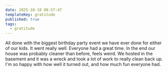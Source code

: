 ```yaml
---
date: 2025-10-18 08:57:47
templateKey: gratitude
published: true
tags:
  - gratitude
---
```


All done with the biggest birthday party event we have ever done for either of
our kids.  It went really well.  Everyone had a great time.  In the end our
house was probably cleaner than before, feels weird.  We hosted in the basement
and it was a wreck and took a lot of work to really clean back up.  I'm so
happy with how well it turned out, and how much fun everyone had.
